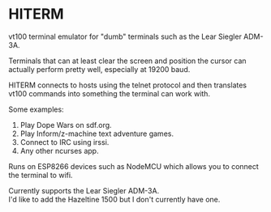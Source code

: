 # HITERM

vt100 terminal emulator for "dumb" terminals such as the Lear Siegler ADM-3A.  

Terminals that can at least clear the screen and position the cursor can actually perform pretty well, especially at 19200 baud.  

HITERM connects to hosts using the telnet protocol and then translates vt100 commands into something the terminal can work with.  

Some examples:  
1) Play Dope Wars on sdf.org.  
2) Play Inform/z-machine text adventure games.  
3) Connect to IRC using irssi.  
4) Any other ncurses app.  

Runs on ESP8266 devices such as NodeMCU which allows you to connect the terminal to wifi.  

Currently supports the Lear Siegler ADM-3A.  
I'd like to add the Hazeltine 1500 but I don't currently have one.  
